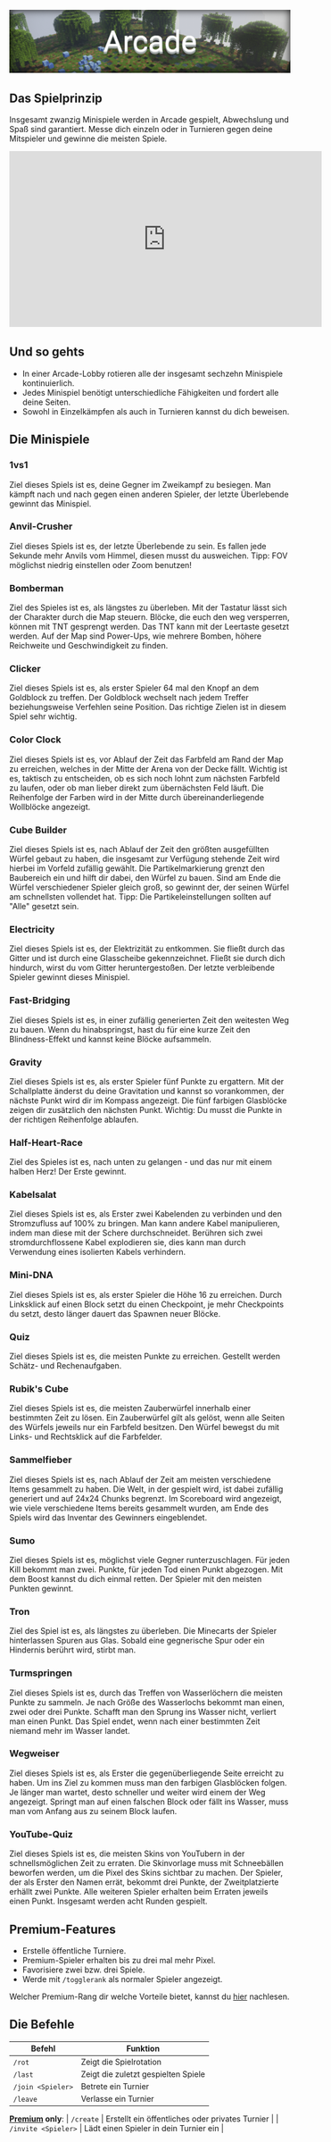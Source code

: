 ![Arcade](img/Arcade.png)

## Das Spielprinzip

Insgesamt zwanzig Minispiele werden in Arcade gespielt, Abwechslung und Spaß sind garantiert. Messe dich einzeln oder in
Turnieren gegen deine Mitspieler und gewinne die meisten Spiele.

<iframe width="560" height="315" src="https://www.youtube.com/embed/hctHaY6g-8A" frameborder="0" allowfullscreen></iframe>

<p></p>

## Und so gehts
- In einer Arcade-Lobby rotieren alle der insgesamt sechzehn Minispiele kontinuierlich.
- Jedes Minispiel benötigt unterschiedliche Fähigkeiten und fordert alle deine Seiten.
- Sowohl in Einzelkämpfen als auch in Turnieren kannst du dich beweisen.


## Die Minispiele

### 1vs1
Ziel dieses Spiels ist es, deine Gegner im Zweikampf zu besiegen. Man kämpft nach und nach gegen einen anderen Spieler, der letzte Überlebende gewinnt das Minispiel.

### Anvil-Crusher
Ziel dieses Spiels ist es, der letzte Überlebende zu sein. Es fallen jede Sekunde mehr Anvils vom Himmel, diesen musst du ausweichen. Tipp: FOV möglichst niedrig einstellen oder Zoom benutzen!

### Bomberman
Ziel des Spieles ist es, als längstes zu überleben. Mit der Tastatur lässt sich der Charakter durch die Map steuern. Blöcke, die euch den weg versperren, können mit TNT gesprengt werden.
Das TNT kann mit der Leertaste gesetzt werden. Auf der Map sind Power-Ups, wie mehrere Bomben, höhere Reichweite und Geschwindigkeit zu finden.

### Clicker
Ziel dieses Spiels ist es, als erster Spieler 64 mal den Knopf an dem Goldblock zu treffen. Der Goldblock wechselt nach jedem Treffer beziehungsweise Verfehlen seine Position.
Das richtige Zielen ist in diesem Spiel sehr wichtig.

### Color Clock
Ziel dieses Spiels ist es, vor Ablauf der Zeit das Farbfeld am Rand der Map zu erreichen, welches in der Mitte der Arena von der Decke fällt.
Wichtig ist es, taktisch zu entscheiden, ob es sich noch lohnt zum nächsten Farbfeld zu laufen, oder ob man lieber direkt zum übernächsten Feld läuft.
Die Reihenfolge der Farben wird in der Mitte durch übereinanderliegende Wollblöcke angezeigt.

### Cube Builder
Ziel dieses Spiels ist es, nach Ablauf der Zeit den größten ausgefüllten Würfel gebaut zu haben, die insgesamt zur Verfügung stehende Zeit wird hierbei im Vorfeld zufällig gewählt.
Die Partikelmarkierung grenzt den Baubereich ein und hilft dir dabei, den Würfel zu bauen. Sind am Ende die Würfel verschiedener Spieler gleich groß, so gewinnt der,
der seinen Würfel am schnellsten vollendet hat. Tipp: Die Partikeleinstellungen sollten auf "Alle" gesetzt sein.

### Electricity
Ziel dieses Spiels ist es, der Elektrizität zu entkommen. Sie fließt durch das Gitter und ist durch eine Glasscheibe gekennzeichnet.
Fließt sie durch dich hindurch, wirst du vom Gitter heruntergestoßen. Der letzte verbleibende Spieler gewinnt dieses Minispiel.

### Fast-Bridging
Ziel dieses Spiels ist es, in einer zufällig generierten Zeit den weitesten Weg zu bauen. Wenn du hinabspringst, hast du für eine kurze Zeit den Blindness-Effekt und kannst
keine Blöcke aufsammeln.

### Gravity
Ziel dieses Spiels ist es, als erster Spieler fünf Punkte zu ergattern. Mit der Schallplatte änderst du deine Gravitation und kannst so vorankommen, der nächste Punkt wird dir im Kompass angezeigt. 
Die fünf farbigen Glasblöcke zeigen dir zusätzlich den nächsten Punkt. Wichtig: Du musst die Punkte in der richtigen Reihenfolge ablaufen.

### Half-Heart-Race
Ziel des Spieles ist es, nach unten zu gelangen - und das nur mit einem halben Herz! Der Erste gewinnt.

### Kabelsalat
Ziel dieses Spiels ist es, als Erster zwei Kabelenden zu verbinden und den Stromzufluss auf 100% zu bringen. Man kann andere Kabel manipulieren, indem man diese mit der Schere durchschneidet. 
Berühren sich zwei stromdurchflossene Kabel explodieren sie, dies kann man durch Verwendung eines isolierten Kabels verhindern.

### Mini-DNA
Ziel dieses Spiels ist es, als erster Spieler die Höhe 16 zu erreichen. Durch Linksklick auf einen Block setzt du einen Checkpoint,
 je mehr Checkpoints du setzt, desto länger dauert das Spawnen neuer Blöcke.
 
### Quiz
Ziel dieses Spiels ist es, die meisten Punkte zu erreichen. Gestellt werden Schätz- und Rechenaufgaben.
 
### Rubik's Cube
Ziel dieses Spiels ist es, die meisten Zauberwürfel innerhalb einer bestimmten Zeit zu lösen.
Ein Zauberwürfel gilt als gelöst, wenn alle Seiten des Würfels jeweils nur ein Farbfeld besitzen.
Den Würfel bewegst du mit Links- und Rechtsklick auf die Farbfelder.
 
### Sammelfieber
Ziel dieses Spiels ist es, nach Ablauf der Zeit am meisten verschiedene Items gesammelt zu haben. Die Welt, in der gespielt wird, ist dabei zufällig generiert und auf 24x24 Chunks begrenzt.
Im Scoreboard wird angezeigt, wie viele verschiedene Items bereits gesammelt wurden, am Ende des Spiels wird das Inventar des Gewinners eingeblendet.
 
### Sumo
Ziel dieses Spiels ist es, möglichst viele Gegner runterzuschlagen. Für jeden Kill bekommt man zwei. Punkte, für jeden Tod einen Punkt abgezogen. Mit dem Boost kannst du dich einmal retten. Der Spieler mit den meisten Punkten gewinnt. 
 
### Tron
Ziel des Spiel ist es, als längstes zu überleben. Die Minecarts der Spieler hinterlassen Spuren aus Glas. Sobald eine gegnerische Spur oder ein Hindernis berührt wird, stirbt man. 
 
### Turmspringen
Ziel dieses Spiels ist es, durch das Treffen von Wasserlöchern die meisten Punkte zu sammeln. Je nach Größe des Wasserlochs bekommt man einen, zwei oder drei Punkte. 
Schafft man den Sprung ins Wasser nicht, verliert man einen Punkt. Das Spiel endet, wenn nach einer bestimmten Zeit niemand mehr im Wasser landet.
 
### Wegweiser
Ziel dieses Spiels ist es, als Erster die gegenüberliegende Seite erreicht zu haben. Um ins Ziel zu kommen muss man den farbigen Glasblöcken folgen. Je länger man wartet,
desto schneller und weiter wird einem der Weg angezeigt. Springt man auf einen falschen Block oder fällt ins Wasser, muss man vom Anfang aus zu seinem Block laufen.
 
### YouTube-Quiz
Ziel dieses Spiels ist es, die meisten Skins von YouTubern in der schnellsmöglichen Zeit zu erraten. Die Skinvorlage muss mit Schneebällen beworfen werden, um die Pixel des Skins sichtbar zu machen.
Der Spieler, der als Erster den Namen errät, bekommt drei Punkte, der Zweitplatzierte erhällt zwei Punkte. Alle weiteren Spieler erhalten beim Erraten jeweils einen Punkt.
Insgesamt werden acht Runden gespielt.
 
## Premium-Features
- Erstelle öffentliche Turniere.
- Premium-Spieler erhalten bis zu drei mal mehr Pixel.
- Favorisiere zwei bzw. drei Spiele.
- Werde mit `/togglerank` als normaler Spieler angezeigt.

Welcher Premium-Rang dir welche Vorteile bietet, kannst du [hier](/ranks/premium/) nachlesen.
 
## Die Befehle
 
| Befehl | Funktion |
| ------ | -------- |
| `/rot` | Zeigt die Spielrotation |
| `/last` | Zeigt die zuletzt gespielten Spiele |
| `/join <Spieler>` | Betrete ein Turnier |
| `/leave` | Verlasse ein Turnier |
**[Premium](/ranks/premium/) only**:
| `/create`          | Erstellt ein öffentliches oder privates Turnier |
| `/invite <Spieler>` | Lädt einen Spieler in dein Turnier ein |
